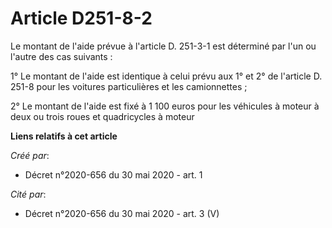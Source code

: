 # Article D251-8-2

Le montant de l'aide prévue à l'article D. 251-3-1 est déterminé par l'un ou l'autre des cas suivants :

1° Le montant de l'aide est identique à celui prévu aux 1° et 2° de l'article D. 251-8 pour les voitures particulières et les
camionnettes ;

2° Le montant de l'aide est fixé à 1 100 euros pour les véhicules à moteur à deux ou trois roues et quadricycles à moteur

**Liens relatifs à cet article**

_Créé par_:

  - Décret n°2020-656 du 30 mai 2020 - art. 1

_Cité par_:

  - Décret n°2020-656 du 30 mai 2020 - art. 3 (V)
